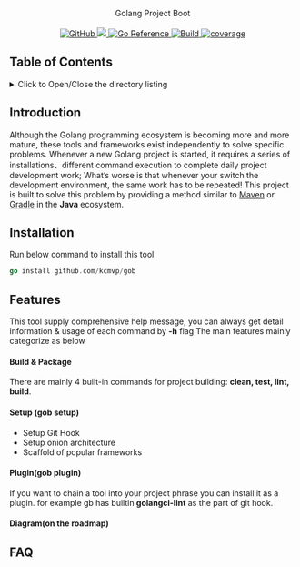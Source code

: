 <p align="center">
Golang Project Boot
  <br/>
  <br/>
  <a href="https://github.com/kcmvp/gob/blob/master/LICENSE">
    <img alt="GitHub" src="https://img.shields.io/github/license/kcmvp/gob"/>
  </a>
  <a href="https://goreportcard.com/report/github.com/kcmvp/gob">
    <img src="https://goreportcard.com/badge/github.com/kcmvp/gob"/>
  </a>
  <a href="https://pkg.go.dev/github.com/kcmvp/gob">
    <img src="https://pkg.go.dev/badge/github.com/kcmvp/gob.svg" alt="Go Reference"/>
  </a>
  <a href="https://github.com/kcmvp/gob/blob/main/.github/workflows/workkflow.yml" rel="nofollow">
     <img src="https://img.shields.io/github/actions/workflow/status/kcmvp/gob/workkflow.yml?branch=main" alt="Build" />
  </a>
  <a href="https://app.codecov.io/gh/kcmvp/gob" ref="nofollow">
    <img src ="https://img.shields.io/codecov/c/github/kcmvp/gob" alt="coverage"/>
  </a>

</p>

<span id="nav-1"></span>

## Table of Contents

<details>
  <summary>Click to Open/Close the directory listing</summary>

- [1. Table of Contents](#nav-1)
- [2. Introduction](#nav-2)
- [3. Features](#nav-3)
- [4. FAQ](#nav-4)

</details>

<span id="nav-2"></span>

## Introduction
Although the Golang programming ecosystem is becoming more and more mature, 
these tools and frameworks exist independently to solve specific problems. 
Whenever a new Golang project is started, it requires a series of installations、different command execution
to complete daily project development work; 
What’s worse is that whenever your switch the development environment, the same work has to be repeated! 
This project is built to solve this problem by providing a method similar to [Maven](https://maven.apache.org/) or [Gradle](https://gradle.com/) in the **Java** ecosystem.

<span id="nav-3"></span>

## Installation
Run below command to install this tool
```go
go install github.com/kcmvp/gob
```
## Features
This tool supply comprehensive help message, you can always get detail information & usage of each command by **-h** flag
The main features mainly categorize as below

#### Build & Package
There are mainly 4 built-in commands for project building: **clean, test, lint, build**. 

#### Setup (gob setup)
- Setup Git Hook
- Setup onion architecture
- Scaffold of popular frameworks

#### Plugin(gob plugin)
If you want to chain a tool into your project phrase you can install it as a plugin. for example
gb has builtin **golangci-lint** as the part of git hook.

#### Diagram(on the roadmap)


<span id="nav-4"></span>
## FAQ


